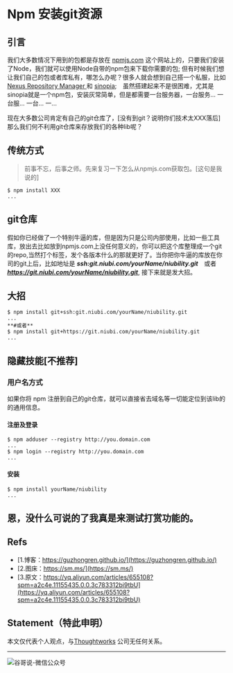 # Npm 安装git资源

## 引言

我们大多数情况下用到的包都是存放在 [npmjs.com](https://www.npmjs.com/) 这个网站上的，只要我们安装了Node，我们就可以使用Node自带的npm包来下载你需要的包; 但有时候我们想让我们自己的包或者库私有，哪怎么办呢？很多人就会想到自己搭一个私服，比如[Nexus Repository Manager ](https://oss.sonatype.org/#Documentation)和 [sinopia](https://github.com/rlidwka/sinopia);　虽然搭建起来不是很困难，尤其是sinopia就是一个npm包，安装灰常简单，但是都需要一台服务器，一台服务... 一台服... 一台... 一...

现在大多数公司肯定有自己的git仓库了，[没有到git？说明你们技术太XXX落后]那么我们何不利用git仓库来存放我们的各种lib呢？

## 传统方式
> 前事不忘，后事之师。先来复习一下怎么从npmjs.com获取包。[这句是我说的]

```shell
$ npm install XXX
...
```

## git仓库

假如你已经做了一个特别牛逼的库，但是因为只是公司内部使用，比如一些工具库，放出去比如放到npmjs.com上没任何意义的，你可以把这个库整理成一个git的repo,当然打个标签，发个各版本什么的那就更好了。当你把你牛逼的库放在你司的git上后，比如地址是 ***ssh:git.niubi.com/yourName/niubility.git***　或者　***https://git.niubi.com/yourName/niubility.git***, 接下来就是发大招。

## 大招

```shell
$ npm install git+ssh:git.niubi.com/yourName/niubility.git
...
**#或者**
$ npm install git+https://git.niubi.com/yourName/niubility.git
...

```

## 隐藏技能[不推荐]

### 用户名方式

如果你将 npm 注册到自己的git仓库，就可以直接省去域名等一切能定位到该lib的的通用信息。

#### 注册及登录

```shell
$ npm adduser --registry http://you.domain.com
...
$ npm login --registry http://you.domain.com
...
```

#### 安装

```shell
$ npm install yourName/niubility
...
```

## 恩，没什么可说的了我真是来测试打赏功能的。



## Refs

* [1.博客：https://guzhongren.github.io/](https://guzhongren.github.io/)
* [2.图床：https://sm.ms/](https://sm.ms/)
* [3.原文：https://yq.aliyun.com/articles/655108?spm=a2c4e.11155435.0.0.3c783312bi9tbU](https://yq.aliyun.com/articles/655108?spm=a2c4e.11155435.0.0.3c783312bi9tbU)

## Statement（特此申明）

本文仅代表个人观点，与[Thoughtworks](https://www.Thoughtworks.com/) 公司无任何关系。

----
![谷哥说-微信公众号](https://cdn.jsdelivr.net/gh/guzhongren/data-hosting@master/20210819/扫码_搜索联合传播样式-白色版.ae9zxgscqcg.png)

